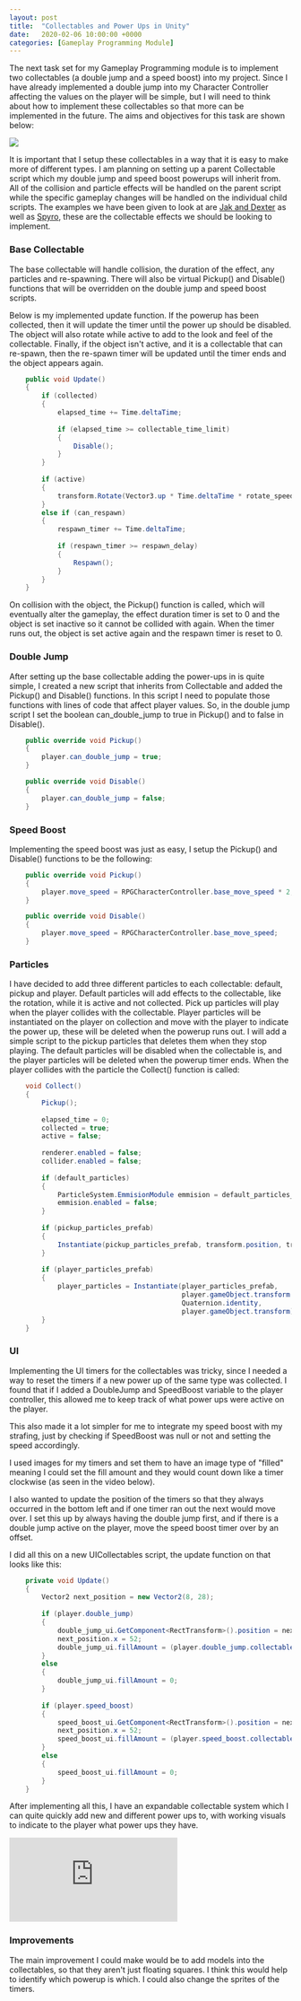 ```yaml
---
layout: post
title:  "Collectables and Power Ups in Unity"
date:   2020-02-06 10:00:00 +0000
categories: [Gameplay Programming Module]
---
```


The next task set for my Gameplay Programming module is to implement two collectables (a double jump and a speed boost) into my project. Since I have already implemented a double jump into my Character Controller affecting the values on the player will be simple, but I will need to think about how to implement these collectables so that more can be implemented in the future. The aims and objectives for this task are shown below:

<img src="{{ site.baseurl }}/assets/Blog/GPCollectables/objectives.png"/>

It is important that I setup these collectables in a way that it is easy to make more of different types. I am planning on setting up a parent Collectable script which my double jump and speed boost powerups will inherit from. All of the collision and particle effects will be handled on the parent script while the specific gameplay changes will be handled on the individual child scripts.
The examples we have been given to look at are <a href="https://www.youtube.com/watch?v=h9dY6gv1hzA" target="_blank">Jak and Dexter</a> as well as <a href="https://www.youtube.com/watch?v=L2DDpMLijC0" target="_blank">Spyro</a>, these are the collectable effects we should be looking to implement.

<h3>Base Collectable</h3>

The base collectable will handle collision, the duration of the effect, any particles and re-spawning. There will also be virtual Pickup() and Disable() functions that will be overridden on the double jump and speed boost scripts.

Below is my implemented update function. If the powerup has been collected, then it will update the timer until the power up should be disabled. The object will also rotate while active to add to the look and feel of the collectable. Finally, if the object isn't active, and it is a collectable that can re-spawn, then the re-spawn timer will be updated until the timer ends and the object appears again.

```c#
    public void Update()
    {
        if (collected)
        {
            elapsed_time += Time.deltaTime;
            
            if (elapsed_time >= collectable_time_limit)
            {
                Disable();
            }
        }
     
        if (active)
        {
            transform.Rotate(Vector3.up * Time.deltaTime * rotate_speed);
        }
        else if (can_respawn)
        {
            respawn_timer += Time.deltaTime;
    
            if (respawn_timer >= respawn_delay)
            {
                Respawn();
            }
        }  
    }
```

On collision with the object, the Pickup() function is called, which will eventually alter the gameplay, the effect duration timer is set to 0 and the object is set inactive so it cannot be collided with again.
When the timer runs out, the object is set active again and the respawn timer is reset to 0.

<h3>Double Jump</h3>

After setting up the base collectable adding the power-ups in is quite simple, I created a new script that inherits from Collectable and added the Pickup() and Disable() functions. In this script I need to populate those functions with lines of code that affect player values. So, in the double jump script I set the boolean can_double_jump to true in Pickup() and to false in Disable().

```c#
    public override void Pickup()
    {
        player.can_double_jump = true;
    }

    public override void Disable()
    {
        player.can_double_jump = false;
    }
```

<h3>Speed Boost</h3>

Implementing the speed boost was just as easy, I setup the Pickup() and Disable() functions to be the following:

```c#
    public override void Pickup()
    {
        player.move_speed = RPGCharacterController.base_move_speed * 2;
    }

    public override void Disable()
    {
        player.move_speed = RPGCharacterController.base_move_speed;
    }
```

<h3>Particles</h3>

I have decided to add three different particles to each collectable: default, pickup and player. 
Default particles will add effects to the collectable, like the rotation, while it is active and not collected. Pick up particles will play when the player collides with the collectable. Player particles will be instantiated on the player on collection and move with the player to indicate the power up, these will be deleted when the powerup runs out.
I will add a simple script to the pickup particles that deletes them when they stop playing. The default particles will be disabled when the collectable is, and the player particles will be deleted when the powerup timer ends. 
When the player collides with the particle the Collect() function is called:

```c#
    void Collect()
    {
        Pickup();
        
        elapsed_time = 0;
        collected = true;
        active = false;
    
        renderer.enabled = false;
        collider.enabled = false;
    
        if (default_particles)
        {
            ParticleSystem.EmmisionModule emmision = default_particles_emmision;
            emmision.enabled = false;
        }
    
        if (pickup_particles_prefab)
        {
            Instantiate(pickup_particles_prefab, transform.position, transform.rotation);
        }
    
        if (player_particles_prefab)
        {
            player_particles = Instantiate(player_particles_prefab,
                                           player.gameObject.transform.position,
                                           Quaternion.identity,
                                           player.gameObject.transform);
        }
    }
```

<h3>UI</h3>

Implementing the UI timers for the collectables was tricky, since I needed a way to reset the timers if a new power up of the same type was collected. I found that if I added a DoubleJump and SpeedBoost variable to the player controller, this allowed me to keep track of what power ups were active on the player. 

This also made it a lot simpler for me to integrate my speed boost with my strafing, just by checking if SpeedBoost was null or not and setting the speed accordingly. 

I used images for my timers and set them to have an image type of "filled" meaning I could set the fill amount and they would count down like a timer clockwise (as seen in the video below).

I also wanted to update the position of the timers so that they always occurred in the bottom left and if one timer ran out the next would move over. I set this up by always having the double jump first, and if there is a double jump active on the player, move the speed boost timer over by an offset.

I did all this on a new UICollectables script, the update function on that looks like this:

```c#
    private void Update()
    {
        Vector2 next_position = new Vector2(8, 28);
    
        if (player.double_jump)
        {
            double_jump_ui.GetComponent<RectTransform>().position = next_position;
            next_position.x = 52;
            double_jump_ui.fillAmount = (player.double_jump.collectable_time_limit - player.double_jump.elapsed_time) / player.double_jump.collectable_time_limit;
        }
        else
        {
            double_jump_ui.fillAmount = 0;
        }
    
        if (player.speed_boost)
        {
            speed_boost_ui.GetComponent<RectTransform>().position = next_position;
            next_position.x = 52;
            speed_boost_ui.fillAmount = (player.speed_boost.collectable_time_limit - player.speed_boost.elapsed_time) / player.speed_boost.collectable_time_limit;
        }
        else
        {
            speed_boost_ui.fillAmount = 0;
        }
    }
```

After implementing all this, I have an expandable collectable system which I can quite quickly add new and different power ups to, with working visuals to indicate to the player what power ups they have.

<div class="iframe-container">
<iframe src="https://www.youtube.com/embed/jAmGZBbe97A" frameborder="0" allowfullscreen></iframe>
</div>

<h3>Improvements</h3>

The main improvement I could make would be to add models into the collectables, so that they aren't just floating squares. I think this would help to identify which powerup is which. I could also change the sprites of the timers. 